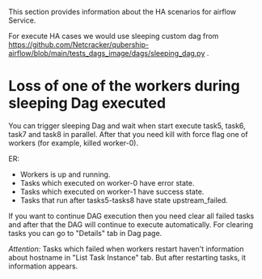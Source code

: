 This section provides information about the HA scenarios for airflow Service.

For execute HA cases we would use sleeping custom dag from https://github.com/Netcracker/qubership-airflow/blob/main/tests_dags_image/dags/sleeping_dag.py .

# Loss of one of the workers during sleeping Dag executed

You can trigger sleeping Dag and wait when start execute task5, task6, task7 and task8 in parallel. After that you need kill with force flag one of workers (for example, killed worker-0).

ER:
* Workers is up and running.
* Tasks which executed on worker-0 have error state. 
* Tasks which executed on worker-1 have success state.
* Tasks that run after tasks5-tasks8 have state upstream_failed.

If you want to continue DAG execution then you need clear all failed tasks and after that the DAG will continue to execute automatically. For clearing tasks you can go to "Details" tab in Dag page.

*Attention:* Tasks which failed when workers restart haven't information about hostname in "List Task Instance" tab. But after restarting tasks, it information appears.
